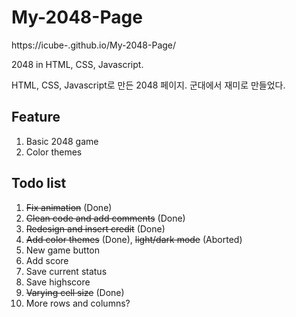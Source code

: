 # My-2048-Page

https://icube-.github.io/My-2048-Page/

2048 in HTML, CSS, Javascript.

HTML, CSS, Javascript로 만든 2048 페이지.
군대에서 재미로 만들었다.


## Feature

1. Basic 2048 game
2. Color themes


## Todo list

1. ~~Fix animation~~ (Done)
2. ~~Clean code and add comments~~ (Done)
3. ~~Redesign and insert credit~~ (Done)
4. ~~Add color themes~~ (Done), ~~light/dark mode~~ (Aborted)
5. New game button
6. Add score
7. Save current status
8. Save highscore
9. ~~Varying cell size~~ (Done)
10. More rows and columns?
